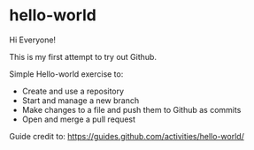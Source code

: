 # hello-world
Hi Everyone!

This is my first attempt to try out Github.

Simple Hello-world exercise to:
* Create and use a repository
* Start and manage a new branch
* Make changes to a file and push them to Github as commits
* Open and merge a pull request

Guide credit to:
https://guides.github.com/activities/hello-world/
